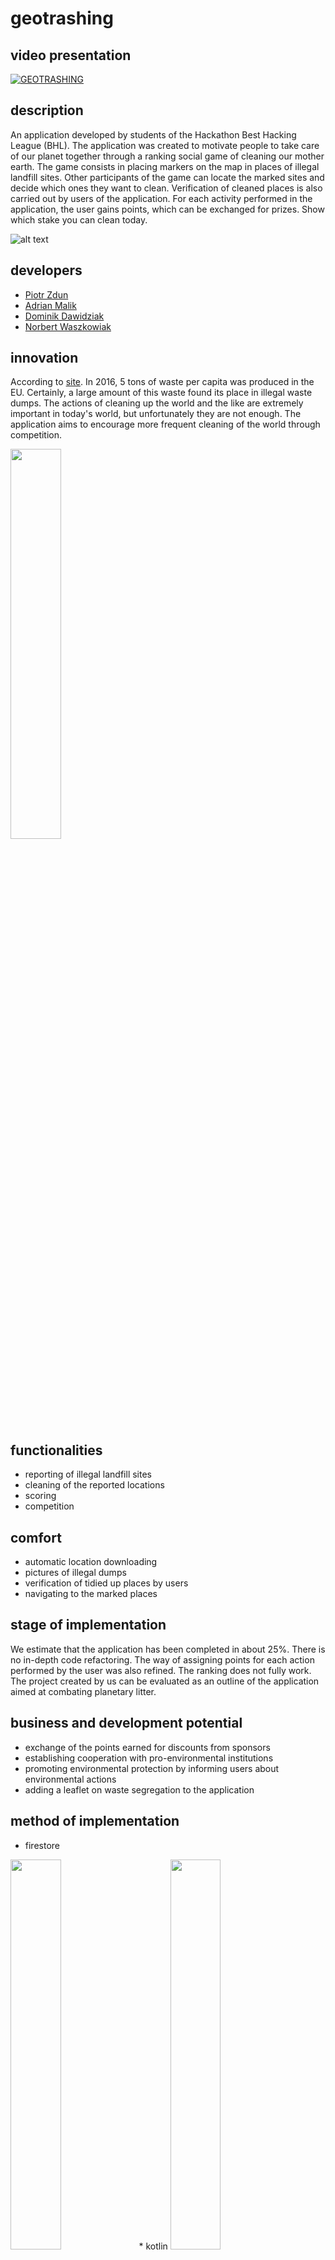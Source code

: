 # geotrashing
## video presentation
[![GEOTRASHING](https://img.youtube.com/vi/j6Ufw7A8OUE/0.jpg)](https://youtu.be/j6Ufw7A8OUE "GEOTRASHING")

## description
An application developed by students of the Hackathon Best Hacking League (BHL). 
The application was created to motivate people to take care of our planet together through a ranking social game of cleaning our mother earth. The game consists in placing markers on the map in places of illegal landfill sites. Other participants of the game can locate the marked sites and decide which ones they want to clean. Verification of cleaned places is also carried out by users of the application. For each activity performed in the application, the user gains points, which can be exchanged for prizes. 
Show which stake you can clean today.

![alt text](https://media.publit.io/file/123904070_721460475129094_573875072253268655_n-k.png)
## developers
*   [Piotr Zdun](https://github.com/zdunke "Git")
*   [Adrian Malik](https://github.com/h4dri "Git")
*   [Dominik Dawidziak](https://github.com/ddawvid09 "Git")
*   [Norbert Waszkowiak](https://github.com/kajkitsu "Git")

## innovation
According to [site](https://ec.europa.eu/eurostat/statistics-explained/index.php?title=Waste_statistics/pl "Git").  In 2016, 5 tons of waste per capita was produced in the EU. 
Certainly, a large amount of this waste found its place in illegal waste dumps. 
The actions of cleaning up the world and the like are extremely important in today's world, but unfortunately they are not enough. 
The application aims to encourage more frequent cleaning of the world through competition. 

<img src="https://www.rp.pl/apps/pbcsi.dll/storyimage/RP/20190212/PCD/302129894/AR/0/AR-302129894.jpg?imageversion=Artykul&lastModified=" width="40%">

## functionalities
* reporting of illegal landfill sites
* cleaning of the reported locations
* scoring
* competition

## comfort
* automatic location downloading
* pictures of illegal dumps
* verification of tidied up places by users
* navigating to the marked places 

## stage of implementation
We estimate that the application has been completed in about 25%. There is no in-depth code refactoring. 
The way of assigning points for each action performed by the user was also refined.
The ranking does not fully work. The project created by us can be evaluated as an outline of the application aimed at combating planetary litter.

## business and development potential
* exchange of the points earned for discounts from sponsors
* establishing cooperation with pro-environmental institutions
* promoting environmental protection by informing users about environmental actions
* adding a leaflet on waste segregation to the application

## method of implementation
* firestore 
<img src="https://miro.medium.com/max/2598/1*a2Da_CQHUsSKTCTRI2tYhQ.png" width="40%">
* kotlin 
<img src="https://miro.medium.com/max/800/1*c-dfNp_RM7MLP95LhnAwWA.png" width="40%">

## screenshots

<img src="https://media.publit.io/file/123739320_566865277457432_3249605566284161648_n.png" width="40%">
<img src="https://media.publit.io/file/123839963_999796543866546_6194012609597595576_n.png" width="40%">
